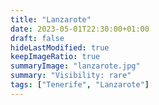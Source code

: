 ```yaml
---
title: "Lanzarote"
date: 2023-05-01T22:30:00+01:00
draft: false
hideLastModified: true
keepImageRatio: true
summaryImage: "lanzarote.jpg"
summary: "Visibility: rare"
tags: ["Tenerife", "Lanzarote"]
---
```


 
